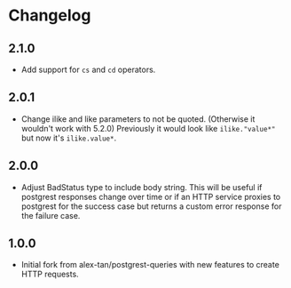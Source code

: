 # Changelog

## 2.1.0

- Add support for `cs` and `cd` operators.

## 2.0.1

- Change ilike and like parameters to not be quoted. (Otherwise it wouldn't work with 5.2.0) Previously it would look like `ilike."value*"` but now it's `ilike.value*`.

## 2.0.0

- Adjust BadStatus type to include body string. This will be useful if postgrest responses change over time or if an HTTP service proxies to postgrest for the success case but returns a custom error response for the failure case.

## 1.0.0

- Initial fork from alex-tan/postgrest-queries with new features to create HTTP requests.
